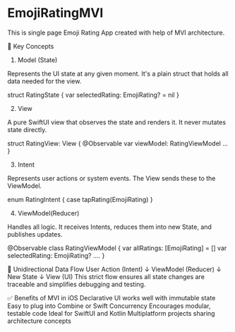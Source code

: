 # EmojiRatingMVI

This is single page Emoji Rating App created with help of MVI architecture.

🧩 Key Concepts
1. Model (State)

Represents the UI state at any given moment. It's a plain struct that holds all data needed for the view.

struct RatingState {
    var selectedRating: EmojiRating? = nil
}

2. View

A pure SwiftUI view that observes the state and renders it. It never mutates state directly.

struct RatingView: View {
    @Observable var viewModel: RatingViewModel
    ...
}

3. Intent

Represents user actions or system events. The View sends these to the ViewModel.

enum RatingIntent {
    case tapRating(EmojiRating)
}

4. ViewModel(Reducer)

Handles all logic. It receives Intents, reduces them into new State, and publishes updates.

@Observable
class RatingViewModel {
    var allRatings: [EmojiRating] = []
    var selectedRating: EmojiRating?
    ....
}

🔁 Unidirectional Data Flow
User Action (Intent)
        ↓
   ViewModel (Reducer)
        ↓
     New State
        ↓
      View (UI)
This strict flow ensures all state changes are traceable and simplifies debugging and testing.

✅ Benefits of MVI in iOS
Declarative UI works well with immutable state
Easy to plug into Combine or Swift Concurrency
Encourages modular, testable code
Ideal for SwiftUI and Kotlin Multiplatform projects sharing architecture concepts
